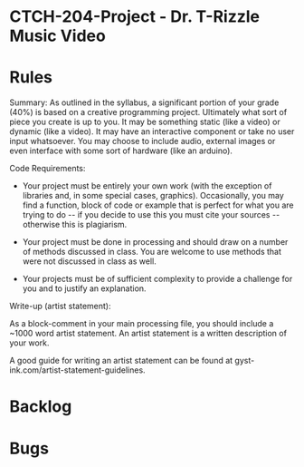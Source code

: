 # CTCH-204-Project - Dr. T-Rizzle Music Video

# Rules
Summary:
As outlined in the syllabus, a significant portion of your grade (40%) is based on a creative programming project. Ultimately what sort of piece you create is up to 
you. It may be something static (like a video) or dynamic (like a video). It may have an interactive component or take no user input whatsoever. You may choose to include audio, external images or even interface with some sort of hardware (like an arduino).

Code Requirements:

 - Your project must be entirely your own work (with the exception of libraries and, in some special cases, graphics). Occasionally, you may find a function, block of code or example that is perfect for what you are trying to do -- if you decide to use this you must cite your sources -- otherwise this is plagiarism. 

- Your project must be done in processing and should draw on a number of methods discussed in class. You are welcome to use methods that were not discussed in class as well. 

- Your projects must be of sufficient complexity to provide a challenge for you and to justify an explanation. 

Write-up (artist statement):

As a block-comment in your main processing file, you should include a ~1000 word artist statement. An artist statement is a written description of your work. 

A good guide for writing an artist statement can be found at gyst-ink.com/artist-statement-guidelines. 

# Backlog

# Bugs
